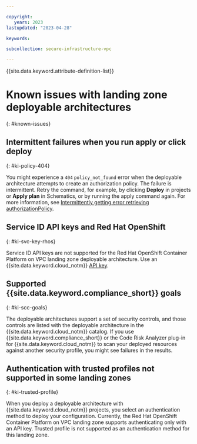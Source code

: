 ```yaml
---

copyright:
   years: 2023
lastupdated: "2023-04-28"

keywords:

subcollection: secure-infrastructure-vpc

---
```


{{site.data.keyword.attribute-definition-list}}

# Known issues with landing zone deployable architectures
{: #known-issues}

## Intermittent failures when you run apply or click deploy
{: #ki-policy-404}

You might experience a `404` `policy_not_found` error when the deployable architecture attempts to create an authorization policy. The failure is intermittent. Retry the command, for example, by clicking **Deploy** in projects or **Apply plan** in Schematics, or by running the apply command again. For more information, see [Intermittently getting error retrieving authorizationPolicy](https://github.com/IBM-Cloud/terraform-provider-ibm/issues/4413).

## Service ID API keys and Red Hat OpenShift
{: #ki-svc-key-rhos}

Service ID API keys are not supported for the Red Hat OpenShift Container Platform on VPC landing zone deployable architecture. Use an {{site.data.keyword.cloud_notm}} [API key](https://cloud.ibm.com/docs/account?topic=account-userapikey#create_user_key).

## Supported {{site.data.keyword.compliance_short}} goals
{: #ki-scc-goals}

The deployable architectures support a set of security controls, and those controls are listed with the deployable architecture in the {{site.data.keyword.cloud_notm}} catalog.
If you use {{site.data.keyword.compliance_short}} or the Code Risk Analyzer plug-in for {{site.data.keyword.cloud_notm}} to scan your deployed resources against another security profile, you might see failures in the results.

## Authentication with trusted profiles not supported in some landing zones
{: #ki-trusted-profile}

When you deploy a deployable architecture with {{site.data.keyword.cloud_notm}} projects, you select an authentication method to deploy your configuration. Currently, the Red Hat OpenShift Container Platform on VPC landing zone supports authenticating only with an API key. Trusted profile is not supported as an authentication method for this landing zone.
